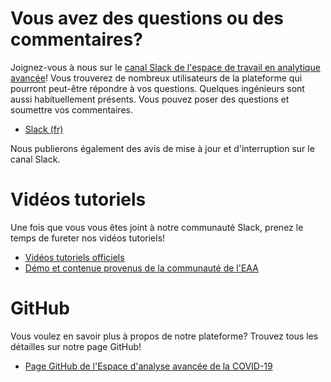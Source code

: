 # Vous avez des questions ou des commentaires?

Joignez-vous à nous sur le
[canal Slack de l'espace de travail en analytique avancée](https://statcan-aaw.slack.com)!
Vous trouverez de nombreux utilisateurs de la plateforme qui pourront peut-être
répondre à vos questions. Quelques ingénieurs sont aussi habituellement
présents. Vous pouvez poser des questions et soumettre vos commentaires.

- [Slack (fr)](https://statcan-eaa.slack.com)

Nous publierons également des avis de mise à jour et d'interruption sur le canal
Slack.

# Vidéos tutoriels

Une fois que vous vous êtes joint à notre communauté Slack, prenez le temps de
fureter nos vidéos tutoriels!

- [Vidéos tutoriels officiels](https://www.youtube.com/playlist?list=PL1zlA2D7AHugkDdiyeUHWOKGKUd3MB_nD)
- [Démo et contenue provenus de la communauté de l'EAA](https://www.youtube.com/playlist?list=PL1zlA2D7AHuhP0lKbcaD_0KEYUqs1Qrgj)

# GitHub

Vous voulez en savoir plus à propos de notre plateforme? Trouvez tous les
détailles sur notre page GitHub!

- [Page GitHub de l'Espace d'analyse avancée de la COVID-19](https://github.com/statcan/daaas)
